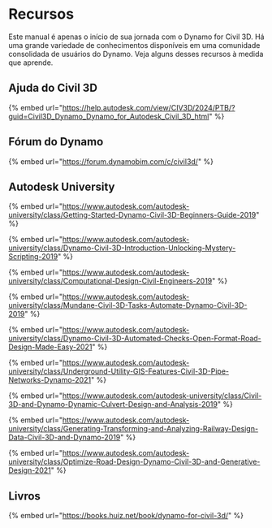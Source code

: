# Recursos

Este manual é apenas o início de sua jornada com o Dynamo for Civil 3D. Há uma grande variedade de conhecimentos disponíveis em uma comunidade consolidada de usuários do Dynamo. Veja alguns desses recursos à medida que aprende.

## Ajuda do Civil 3D

{% embed url="https://help.autodesk.com/view/CIV3D/2024/PTB/?guid=Civil3D_Dynamo_Dynamo_for_Autodesk_Civil_3D_html" %}

## Fórum do Dynamo

{% embed url="https://forum.dynamobim.com/c/civil3d/" %}

## Autodesk University

{% embed url="https://www.autodesk.com/autodesk-university/class/Getting-Started-Dynamo-Civil-3D-Beginners-Guide-2019" %}

{% embed url="https://www.autodesk.com/autodesk-university/class/Dynamo-Civil-3D-Introduction-Unlocking-Mystery-Scripting-2019" %}

{% embed url="https://www.autodesk.com/autodesk-university/class/Computational-Design-Civil-Engineers-2019" %}

{% embed url="https://www.autodesk.com/autodesk-university/class/Mundane-Civil-3D-Tasks-Automate-Dynamo-Civil-3D-2019" %}

{% embed url="https://www.autodesk.com/autodesk-university/class/Dynamo-Civil-3D-Automated-Checks-Open-Format-Road-Design-Made-Easy-2021" %}

{% embed url="https://www.autodesk.com/autodesk-university/class/Underground-Utility-GIS-Features-Civil-3D-Pipe-Networks-Dynamo-2021" %}

{% embed url="https://www.autodesk.com/autodesk-university/class/Civil-3D-and-Dynamo-Dynamic-Culvert-Design-and-Analysis-2019" %}

{% embed url="https://www.autodesk.com/autodesk-university/class/Generating-Transforming-and-Analyzing-Railway-Design-Data-Civil-3D-and-Dynamo-2019" %}

{% embed url="https://www.autodesk.com/autodesk-university/class/Optimize-Road-Design-Dynamo-Civil-3D-and-Generative-Design-2021" %}

## Livros

{% embed url="https://books.huiz.net/book/dynamo-for-civil-3d/" %}
